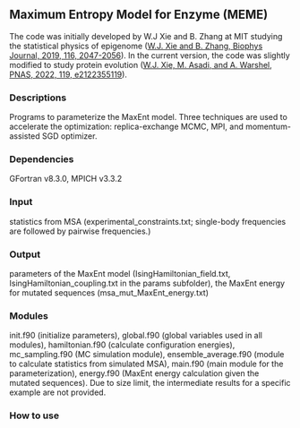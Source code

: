 ## Maximum Entropy Model for Enzyme (MEME)

The code was initially developed by W.J Xie and B. Zhang at MIT studying the statistical physics of epigenome ([W.J. Xie and B. Zhang, Biophys Journal, 2019, 116, 2047-2056](https://www.sciencedirect.com/science/article/pii/S0006349519303066)). In the current version, the code was slightly modified to study protein evolution ([W.J. Xie, M. Asadi, and A. Warshel, PNAS, 2022, 119, e2122355119](https://www.pnas.org/content/119/7/e2122355119)).

### Descriptions
Programs to parameterize the MaxEnt model. Three techniques are used to accelerate the optimization: replica-exchange MCMC, MPI, and momentum-assisted SGD optimizer.

### Dependencies
GFortran v8.3.0, MPICH v3.3.2

### Input
statistics from MSA (experimental_constraints.txt; single-body frequencies are followed by pairwise frequencies.)

### Output
parameters of the MaxEnt model (IsingHamiltonian_field.txt, IsingHamiltonian_coupling.txt in the params subfolder), the MaxEnt energy for mutated sequences (msa_mut_MaxEnt_energy.txt)
 
### Modules
init.f90 (initialize parameters), global.f90 (global variables used in all modules), hamiltonian.f90 (calculate configuration energies), mc_sampling.f90 (MC simulation module), ensemble_average.f90 (module to calculate statistics from simulated MSA), main.f90 (main module for the parameterization), energy.f90 (MaxEnt energy calculation given the mutated sequences). Due to size limit, the intermediate results for a specific example are not provided.

### How to use

